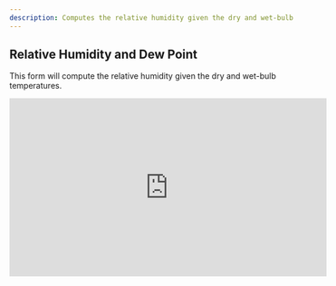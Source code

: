 ```yaml
---
description: Computes the relative humidity given the dry and wet-bulb temperatures. 
---
```

## Relative Humidity and Dew Point
This form will compute the relative humidity given the dry and wet-bulb temperatures.

<iframe width="560" height="315" src="https://www.youtube.com/embed/EpoxTpM5ENc" title="YouTube video player" frameborder="0" allow="accelerometer; autoplay; clipboard-write; encrypted-media; gyroscope; picture-in-picture" allowfullscreen></iframe>
